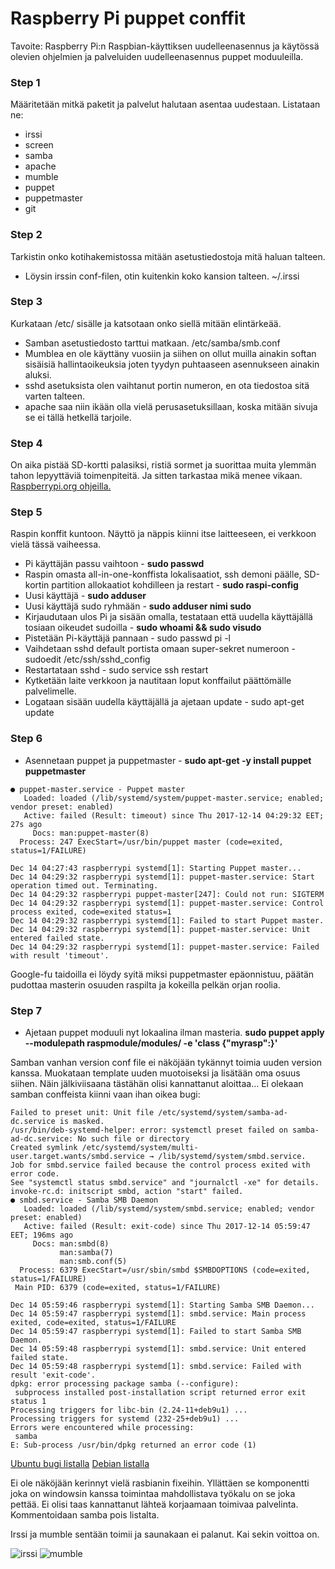 # Raspberry Pi puppet conffit

Tavoite: Raspberry Pi:n Raspbian-käyttiksen uudelleenasennus ja käytössä olevien ohjelmien ja palveluiden uudelleenasennus puppet moduuleilla.

### Step 1
Määritetään mitkä paketit ja palvelut halutaan asentaa uudestaan. Listataan ne:
* irssi
* screen
* samba
* apache
* mumble
* puppet
* puppetmaster
* git

### Step 2
Tarkistin onko kotihakemistossa mitään asetustiedostoja mitä haluan talteen. 
* Löysin irssin conf-filen, otin kuitenkin koko kansion talteen. ~/.irssi

### Step 3
Kurkataan /etc/ sisälle ja katsotaan onko siellä mitään elintärkeää.
* Samban asetustiedosto tarttui matkaan. /etc/samba/smb.conf
* Mumblea en ole käyttäny vuosiin ja siihen on ollut muilla ainakin softan sisäisiä hallintaoikeuksia joten tyydyn puhtaaseen asennukseen ainakin aluksi.
* sshd asetuksista olen vaihtanut portin numeron, en ota tiedostoa sitä varten talteen.
* apache saa niin ikään olla vielä perusasetuksillaan, koska mitään sivuja se ei tällä hetkellä tarjoile.

### Step 4
On aika pistää SD-kortti palasiksi, ristiä sormet ja suorittaa muita ylemmän tahon lepyyttäviä toimenpiteitä. Ja sitten tarkastaa mikä menee vikaan. [Raspberrypi.org ohjeilla.](https://www.raspberrypi.org/documentation/installation/installing-images/README.md)

### Step 5
Raspin konffit kuntoon. Näyttö ja näppis kiinni itse laitteeseen, ei verkkoon vielä tässä vaiheessa.
* Pi käyttäjän passu vaihtoon - **sudo passwd**
* Raspin omasta all-in-one-konffista lokalisaatiot, ssh demoni päälle, SD-kortin partition allokaatiot kohdilleen ja restart - **sudo raspi-config**
* Uusi käyttäjä - **sudo adduser**
* Uusi käyttäjä sudo ryhmään - **sudo adduser nimi sudo**
* Kirjaudutaan ulos Pi ja sisään omalla, testataan että uudella käyttäjällä tosiaan oikeudet sudoilla - **sudo whoami && sudo visudo**
* Pistetään Pi-käyttäjä pannaan - sudo passwd pi -l
* Vaihdetaan sshd default portista omaan super-sekret numeroon - sudoedit /etc/ssh/sshd_config
* Restartataan sshd - sudo service ssh restart
* Kytketään laite verkkoon ja nautitaan loput konffailut päättömälle palvelimelle.
* Logataan sisään uudella käyttäjällä ja ajetaan update - sudo apt-get update

### Step 6
* Asennetaan puppet ja puppetmaster - **sudo apt-get -y install puppet puppetmaster**
~~~~
● puppet-master.service - Puppet master
   Loaded: loaded (/lib/systemd/system/puppet-master.service; enabled; vendor preset: enabled)
   Active: failed (Result: timeout) since Thu 2017-12-14 04:29:32 EET; 27s ago
     Docs: man:puppet-master(8)
  Process: 247 ExecStart=/usr/bin/puppet master (code=exited, status=1/FAILURE)

Dec 14 04:27:43 raspberrypi systemd[1]: Starting Puppet master...
Dec 14 04:29:32 raspberrypi systemd[1]: puppet-master.service: Start operation timed out. Terminating.
Dec 14 04:29:32 raspberrypi puppet-master[247]: Could not run: SIGTERM
Dec 14 04:29:32 raspberrypi systemd[1]: puppet-master.service: Control process exited, code=exited status=1
Dec 14 04:29:32 raspberrypi systemd[1]: Failed to start Puppet master.
Dec 14 04:29:32 raspberrypi systemd[1]: puppet-master.service: Unit entered failed state.
Dec 14 04:29:32 raspberrypi systemd[1]: puppet-master.service: Failed with result 'timeout'.
~~~~
Google-fu taidoilla ei löydy syitä miksi puppetmaster epäonnistuu, päätän pudottaa masterin osuuden raspilta ja kokeilla pelkän orjan roolia.

### Step 7
* Ajetaan puppet moduuli nyt lokaalina ilman masteria. **sudo puppet apply --modulepath raspmodule/modules/ -e 'class {"myrasp":}'**

Samban vanhan version conf file ei näköjään tykännyt toimia uuden version kanssa. Muokataan template uuden muotoiseksi ja lisätään oma osuus siihen. Näin jälkiviisaana tästähän olisi kannattanut aloittaa...
Ei olekaan samban conffeista kiinni vaan ihan oikea bugi:
~~~~
Failed to preset unit: Unit file /etc/systemd/system/samba-ad-dc.service is masked.
/usr/bin/deb-systemd-helper: error: systemctl preset failed on samba-ad-dc.service: No such file or directory
Created symlink /etc/systemd/system/multi-user.target.wants/smbd.service → /lib/systemd/system/smbd.service.
Job for smbd.service failed because the control process exited with error code.
See "systemctl status smbd.service" and "journalctl -xe" for details.
invoke-rc.d: initscript smbd, action "start" failed.
● smbd.service - Samba SMB Daemon
   Loaded: loaded (/lib/systemd/system/smbd.service; enabled; vendor preset: enabled)
   Active: failed (Result: exit-code) since Thu 2017-12-14 05:59:47 EET; 196ms ago
     Docs: man:smbd(8)
           man:samba(7)
           man:smb.conf(5)
  Process: 6379 ExecStart=/usr/sbin/smbd $SMBDOPTIONS (code=exited, status=1/FAILURE)
 Main PID: 6379 (code=exited, status=1/FAILURE)

Dec 14 05:59:46 raspberrypi systemd[1]: Starting Samba SMB Daemon...
Dec 14 05:59:47 raspberrypi systemd[1]: smbd.service: Main process exited, code=exited, status=1/FAILURE
Dec 14 05:59:47 raspberrypi systemd[1]: Failed to start Samba SMB Daemon.
Dec 14 05:59:48 raspberrypi systemd[1]: smbd.service: Unit entered failed state.
Dec 14 05:59:48 raspberrypi systemd[1]: smbd.service: Failed with result 'exit-code'.
dpkg: error processing package samba (--configure):
 subprocess installed post-installation script returned error exit status 1
Processing triggers for libc-bin (2.24-11+deb9u1) ...
Processing triggers for systemd (232-25+deb9u1) ...
Errors were encountered while processing:
 samba
E: Sub-process /usr/bin/dpkg returned an error code (1)
~~~~
[Ubuntu bugi listalla](https://bugs.launchpad.net/ubuntu/+source/samba/+bug/1610361)
[Debian listalla](https://bugs.debian.org/cgi-bin/bugreport.cgi?bug=796789)

Ei ole näköjään kerinnyt vielä rasbianin fixeihin. Yllättäen se komponentti joka on windowsin kanssa toimintaa mahdollistava työkalu on se joka pettää. Ei olisi taas kannattanut lähteä korjaamaan toimivaa palvelinta. Kommentoidaan samba pois listalta.

Irssi ja mumble sentään toimii ja saunakaan ei palanut. Kai sekin voittoa on.

![irssi](https://i.imgur.com/UcU8vzj.png "moderni keskusteluohjelma")
![mumble](https://i.imgur.com/pnugCCA.png "mumina on suomalaista small talkia")
